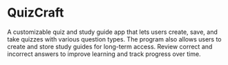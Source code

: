 # QuizCraft
A customizable quiz and study guide app that lets users create, save, and take quizzes with various question types. The program also allows users to create and store study guides for long-term access. Review correct and incorrect answers to improve learning and track progress over time.
